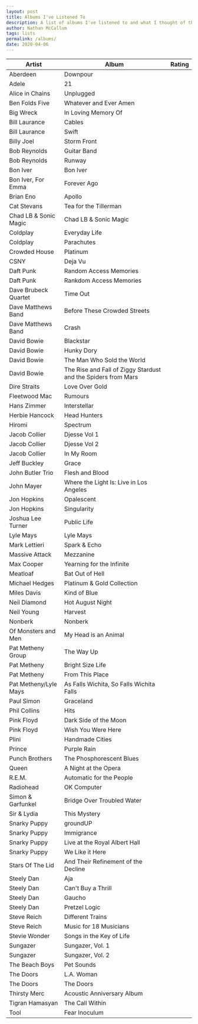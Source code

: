 ```yaml
---
layout: post
title: Albums I've Listened To
description: A list of albums I've listened to and what I thought of them.
author: Nathan McCallum
tags: lists
permalink: /albums/
date: 2020-04-06
---
```


| Artist | Album | Rating |
| ------ | ----- | ------ |
| Aberdeen | Downpour |
| Adele | 21 |
| Alice in Chains | Unplugged |
| Ben Folds Five | Whatever and Ever Amen |
| Big Wreck | In Loving Memory Of |
| Bill Laurance | Cables |
| Bill Laurance | Swift |
| Billy Joel | Storm Front |
| Bob Reynolds | Guitar Band |
| Bob Reynolds | Runway |
| Bon Iver | Bon Iver |
| Bon Iver, For Emma | Forever Ago |
| Brian Eno | Apollo |
| Cat Stevans | Tea for the Tillerman |
| Chad LB & Sonic Magic | Chad LB & Sonic Magic |
| Coldplay | Everyday Life |
| Coldplay | Parachutes |
| Crowded House | Platinum |
| CSNY | Deja Vu |
| Daft Punk | Random Access Memories |
| Daft Punk | Rankdom Access Memories |
| Dave Brubeck Quartet | Time Out |
| Dave Matthews Band | Before These Crowded Streets |
| Dave Matthews Band | Crash |
| David Bowie | Blackstar |
| David Bowie | Hunky Dory |
| David Bowie | The Man Who Sold the World |
| David Bowie | The Rise and Fall of Ziggy Stardust and the Spiders from Mars |
| Dire Straits | Love Over Gold |
| Fleetwood Mac | Rumours |
| Hans Zimmer | Interstellar |
| Herbie Hancock | Head Hunters |
| Hiromi | Spectrum |
| Jacob Collier | Djesse Vol 1 |
| Jacob Collier | Djesse Vol 2 |
| Jacob Collier | In My Room |
| Jeff Buckley | Grace |
| John Butler Trio | Flesh and Blood |
| John Mayer | Where the Light Is: Live in Los Angeles |
| Jon Hopkins | Opalescent |
| Jon Hopkins | Singularity |
| Joshua Lee Turner | Public Life |
| Lyle Mays | Lyle Mays |
| Mark Lettieri | Spark & Echo |
| Massive Attack | Mezzanine |
| Max Cooper | Yearning for the Infinite |
| Meatloaf | Bat Out of Hell |
| Michael Hedges | Platinum & Gold Collection |
| Miles Davis | Kind of Blue |
| Neil Diamond | Hot August Night |
| Neil Young | Harvest |
| Nonberk | Nonberk |
| Of Monsters and Men | My Head is an Animal |
| Pat Metheny Group | The Way Up |
| Pat Metheny | Bright Size Life |
| Pat Metheny | From This Place |
| Pat Metheny/Lyle Mays | As Falls Wichita, So Falls Wichita Falls |
| Paul Simon | Graceland |
| Phil Collins | Hits |
| Pink Floyd | Dark Side of the Moon |
| Pink Floyd | Wish You Were Here |
| Plini | Handmade Cities |
| Prince | Purple Rain |
| Punch Brothers | The Phosphorescent Blues |
| Queen | A Night at the Opera |
| R.E.M. | Automatic for the People |
| Radiohead | OK Computer |
| Simon & Garfunkel | Bridge Over Troubled Water |
| Sir & Lydia | This Mystery |
| Snarky Puppy | groundUP |
| Snarky Puppy | Immigrance |
| Snarky Puppy | Live at the Royal Albert Hall |
| Snarky Puppy | We Like it Here |
| Stars Of The Lid | And Their Refinement of the Decline |
| Steely Dan | Aja |
| Steely Dan | Can't Buy a Thrill |
| Steely Dan | Gaucho |
| Steely Dan | Pretzel Logic |
| Steve Reich | Different Trains |
| Steve Reich | Music for 18 Musicians |
| Stevie Wonder | Songs in the Key of Life |
| Sungazer | Sungazer, Vol. 1 |
| Sungazer | Sungazer, Vol. 2 |
| The Beach Boys | Pet Sounds |
| The Doors | L.A. Woman |
| The Doors | The Doors |
| Thirsty Merc | Acoustic Anniversary Album |
| Tigran Hamasyan | The Call Within |
| Tool | Fear Inoculum |
